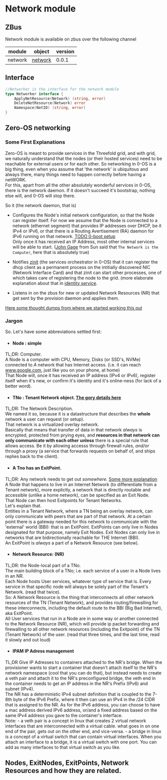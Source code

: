 # Network module

## ZBus

Network module is available on zbus over the following channel

| module | object | version |
|--------|--------|---------|
| network|[network](#interface)| 0.0.1|

## Interface

```go
//Networker is the interface for the network module
type Networker interface {
	ApplyNetResource(Network) (string, error)
	DeleteNetResource(Network) error
	Namespace(NetID) (string, error)
}
```

## Zero-OS networking

### Some First Explanations

Zero-OS is meant to provide services in the Threefold grid, and with grid, we naturally understand that the nodes (or their hosted services) need to be reachable for external users or for each other. So networking in 0-OS is a big thing, even when you assume that 'the network' is ubiquitous and always there, many things need to happen correctly before having a netWORK.  
For this, apart from all the other absolutely wonderful services in 0-OS, there is the network daemon. If it doesn't succeed it's bootstrap, nothing else will, and 0-OS will stop there.

So it (the network daemon, that is)
  - Configures the Node's initial network configuration, so that the Node can register itself.  For now we assume that the Node is connected to a network (ethernet segment) that provides IP addresses over DHCP, be it IPv4 or IPv6, or that there is a Routing Avertisement (RA) daemon for IPv6 running on that network. [TODO 0-boot setup](network/zeroboot.md)  
  Only once it has received an IP Address, most other internal services will be able to start. ([John Gage](https://www.networkcomputing.com/cloud-infrastructure/network-computer-again) from Sun said that `The Network is the Computer`, here that is absolutely true)

  - Notifies [zinit](https://github.com/threefoldtech/zinit/blob/master/docs/readme.md) (the services orchestrator in 0-OS) that it can register the dhcp client as a permanent process on the intitially discovered NIC (Network Interface Card) and that zinit can start other processes, one of which takes care of registering the node to the grid. (more elaborate explanation about that in [identity service](../identity/readme.md).

  - Listens in on the zbus for new or updated Network Resources (NR) that get sent by the provision daemon and applies them.

[Here some thought dumps from where we started working this out](../../specs/network/Requirements.md)

### Jargon

So. Let's have some abbreviations settled first:

  - #### Node : simple  
  TL;DR: Computer.  
  A Node is a computer with CPU, Memory, Disks (or SSD's, NVMe) connected to _A_ network that has Internet access. (i.e. it can reach www.google.com, just like you on your phone, at home)  
  That Node will, once it has received an IP address (IPv4 or IPv6), register itself when it's new, or confirm it's identity and it's online-ness (for lack of a better word).

  - #### TNo : Tenant Network object. [The gory details here](https://github.com/threefoldtech/testv2/blob/master/modules/network.go)  
  TL;DR: The Network Description.  
  We named it so, because it is a datastructure that describes the __whole__ network a user can request (or setup).  
  That network is a virtualized overlay network.  
  Basically that means that transfer of data in that network *always* is encrypted, protected from prying eyes, and __resources in that network can only communicate with each other__ **unless** there is a special rule that allows access. Be it by allowing accesss through firewall rules, *and/or* through a proxy (a service that forwards requests on behalf of, and ships replies back to the client).

  - #### A Tno has an ExitPoint.  
  TL;DR: Any network needs to get out *somewhere*. [Some more explanation](exitpoints.md)  
  A Node that happens to live in an Internet Network (to differentiate from a Tenant network), more explictly, a network that is directly routable and accessible (unlike a home network), can be specified as an Exit Node.  
  That Node can then host Exitpoints for Tenant Networks.  
  Let's explain that.  
  Entities in a Tenant Network, where a TN being an overlay network, can only communicate with peers that are part of that network. At a certain point there is a gateway needed for this network to communicate with the 'external' world (BBI): that is an ExitPoint. ExitPoints can only live in Nodes designated for that purpose, namely Exit Nodes. Exit Nodes can only live in networks that are bidirectionally reachable for THE Internet (BBI).  
  An ExitPoint is *always* a part of a Network Resource (see below).

  - #### Network Resource: (NR)  
  TL;DR: the Node-local part of a TNo.  
  The main building block of a TNo; i.e. each service of a user in a Node lives in an NR.  
  Each Node hosts User services, whatever type of service that is. Every service in that specific node will always be solely part of the Tenant's Network. (read that twice).  
  So: A Network Resource is the thing that interconnects all other network resources of the TN (Tenant Network), and provides routing/firewalling for these interconnects, including the default route to the BBI (Big Bad Internet), aka ExitPoint.  
  All User services that run in a Node are in some way or another connected to the Network Resource (NR), which will provide ip packet forwarding and firewalling to all other network resources (including the Exitpoint) of the TN (Tenant Network) of the user. (read that three times, and the last time, read it slowly and out loud)

  -  #### IPAM IP Adress management
  TL;DR Give IP Adresses to containers attached to the NR's bridge.
  When the provisioner wants to start a container that doesn't attach itself to the NR's network namespace (cool that you can do that), but instead needs to create a veth pair and attach it to the NR's preconfigured bridge, the veth end in the container needs to get an IP address in the NR's Prefix (IPv6) and subnet (IPv4).  
  The NR has a deterministic IPv4 subnet definition that is coupled to the 7-8th byte of the IPv6 Prefix, where it then can use an IPv4 in the /24 CIDR that is assigned to the NR.
  As for the IPv6 address, you can choose to have a mac address derived IPv6 address, or/and a fixed address based on the same IPv4 address you gave to the container's interface.  
  Note: 
    - a veth pair is a concept in linux that creates 2 virtual network interfaces that are interconnected with a virtual cable. what goes in on one end of the pair, gets out on the other end, and vice-versa.
    - a bridge in linux is a concept of a virtual switch that can contain virtual interfaces. When you attach an interface to a bridge, it is a virtual switch with one port. You can add as many interfaces to that virtual switch as you like.

## Nodes, ExitNodes, ExitPoints, Network Resources and how they are related.




